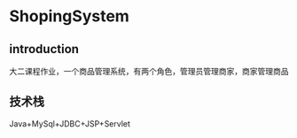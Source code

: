 # ShopingSystem
## introduction
大二课程作业，一个商品管理系统，有两个角色，管理员管理商家，商家管理商品
## 技术栈
Java+MySql+JDBC+JSP+Servlet
